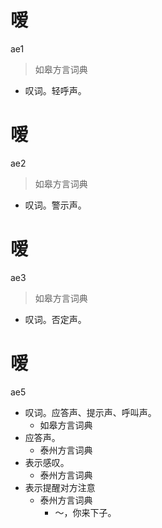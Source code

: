 # 嗳
ae1
> 如皋方言词典
- 叹词。轻呼声。

# 嗳
ae2
> 如皋方言词典
- 叹词。警示声。

# 嗳
ae3
> 如皋方言词典
- 叹词。否定声。






# 嗳
ae5
+ 叹词。应答声、提示声、呼叫声。
  * 如皋方言词典
+ 应答声。
  * 泰州方言词典
+ 表示感叹。
  * 泰州方言词典
+ 表示提醒对方注意
  * 泰州方言词典
    - ～，你来下子。
